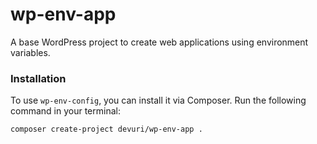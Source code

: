 # wp-env-app
A base WordPress project to create web applications using environment variables.

### Installation

To use `wp-env-config`, you can install it via Composer. Run the following command in your terminal:

```shell
composer create-project devuri/wp-env-app .
```
